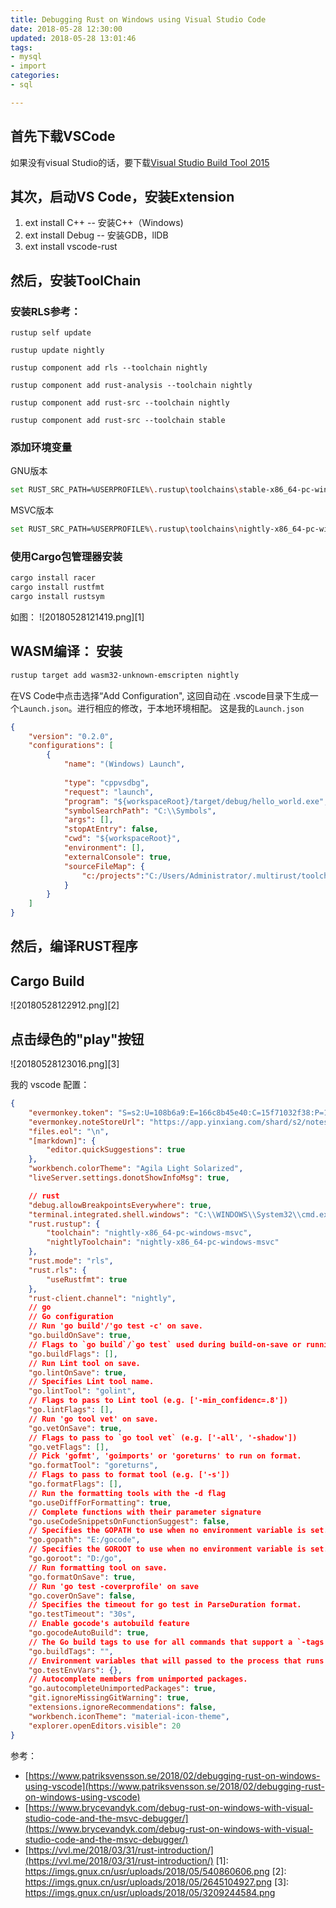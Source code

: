 ```yaml
---
title: Debugging Rust on Windows using Visual Studio Code
date: 2018-05-28 12:30:00
updated: 2018-05-28 13:01:46
tags: 
- mysql
- import
categories: 
- sql

---
```

## 首先下载VSCode  

如果没有visual Studio的话，要下载[Visual Studio Build Tool 2015 ](http://landinghub.visualstudio.com/visual-cpp-build-tools) 


<!--more-->


## 其次，启动VS Code，安装Extension

1. ext install C++  -- 安装C++（Windows)
2. ext install Debug  -- 安装GDB，llDB
3. ext install vscode-rust

## 然后，安装ToolChain

### 安装RLS参考：

```
rustup self update

rustup update nightly

rustup component add rls --toolchain nightly

rustup component add rust-analysis --toolchain nightly

rustup component add rust-src --toolchain nightly

rustup component add rust-src --toolchain stable
```
### 添加环境变量

GNU版本
```bash
set RUST_SRC_PATH=%USERPROFILE%\.rustup\toolchains\stable-x86_64-pc-windows-gnu\lib\rustlib\src\rust\src
```
MSVC版本
```bash
set RUST_SRC_PATH=%USERPROFILE%\.rustup\toolchains\nightly-x86_64-pc-windows-msvc\lib\rustlib\src\rust\src
```
### 使用Cargo包管理器安装
```bash
cargo install racer
cargo install rustfmt
cargo install rustsym
```
如图：
![20180528121419.png][1]
## WASM编译： 安装
```bash
rustup target add wasm32-unknown-emscripten nightly
```
在VS Code中点击选择“Add Configuration", 这回自动在 .vscode目录下生成一个`Launch.json`。进行相应的修改，于本地环境相配。
这是我的`Launch.json`
```json
{
    "version": "0.2.0",
    "configurations": [
        {
            "name": "(Windows) Launch",
            
            "type": "cppvsdbg",
            "request": "launch",
            "program": "${workspaceRoot}/target/debug/hello_world.exe",
            "symbolSearchPath": "C:\\Symbols",
            "args": [],
            "stopAtEntry": false,
            "cwd": "${workspaceRoot}",
            "environment": [],
            "externalConsole": true,
            "sourceFileMap": {
                "c:/projects":"C:/Users/Administrator/.multirust/toolchains/nightly-x86_64-pc-windows-msvc/lib/rustlib/src"
            }
        }
    ]
}
```

## 然后，编译RUST程序

## Cargo Build
![20180528122912.png][2]

## 点击绿色的"play"按钮
![20180528123016.png][3]

我的 vscode 配置：
```json
{
    "evermonkey.token": "S=s2:U=108b6a9:E=166c8b45e40:C=15f71032f38:P=1cd:A=en-devtoken:V=2:H=e5205536fccf0804da1726ce1eaae864",
    "evermonkey.noteStoreUrl": "https://app.yinxiang.com/shard/s2/notestore",
    "files.eol": "\n",
    "[markdown]": {
        "editor.quickSuggestions": true
    },
    "workbench.colorTheme": "Agila Light Solarized",
    "liveServer.settings.donotShowInfoMsg": true,

    // rust
    "debug.allowBreakpointsEverywhere": true,
    "terminal.integrated.shell.windows": "C:\\WINDOWS\\System32\\cmd.exe",
    "rust.rustup": {
        "toolchain": "nightly-x86_64-pc-windows-msvc",
        "nightlyToolchain": "nightly-x86_64-pc-windows-msvc"
    },
    "rust.mode": "rls",
    "rust.rls": {
        "useRustfmt": true
    },
    "rust-client.channel": "nightly",
    // go
    // Go configuration
    // Run 'go build'/'go test -c' on save.
    "go.buildOnSave": true,
    // Flags to `go build`/`go test` used during build-on-save or running tests. (e.g. ['-ldflags="-s"'])
    "go.buildFlags": [],
    // Run Lint tool on save.
    "go.lintOnSave": true,
    // Specifies Lint tool name.
    "go.lintTool": "golint",
    // Flags to pass to Lint tool (e.g. ['-min_confidenc=.8'])
    "go.lintFlags": [],
    // Run 'go tool vet' on save.
    "go.vetOnSave": true,
    // Flags to pass to `go tool vet` (e.g. ['-all', '-shadow'])
    "go.vetFlags": [],
    // Pick 'gofmt', 'goimports' or 'goreturns' to run on format.
    "go.formatTool": "goreturns",
    // Flags to pass to format tool (e.g. ['-s'])
    "go.formatFlags": [],
    // Run the formatting tools with the -d flag
    "go.useDiffForFormatting": true,
    // Complete functions with their parameter signature
    "go.useCodeSnippetsOnFunctionSuggest": false,
    // Specifies the GOPATH to use when no environment variable is set.
    "go.gopath": "E:/gocode",
    // Specifies the GOROOT to use when no environment variable is set.
    "go.goroot": "D:/go",
    // Run formatting tool on save.
    "go.formatOnSave": true,
    // Run 'go test -coverprofile' on save
    "go.coverOnSave": false,
    // Specifies the timeout for go test in ParseDuration format.
    "go.testTimeout": "30s",
    // Enable gocode's autobuild feature
    "go.gocodeAutoBuild": true,
    // The Go build tags to use for all commands that support a `-tags '...'` argument
    "go.buildTags": "",
    // Environment variables that will passed to the process that runs the Go tests
    "go.testEnvVars": {},
    // Autocomplete members from unimported packages.
    "go.autocompleteUnimportedPackages": true,
    "git.ignoreMissingGitWarning": true,
    "extensions.ignoreRecommendations": false,
    "workbench.iconTheme": "material-icon-theme",
    "explorer.openEditors.visible": 20
}
```
参考：
- [https://www.patriksvensson.se/2018/02/debugging-rust-on-windows-using-vscode](https://www.patriksvensson.se/2018/02/debugging-rust-on-windows-using-vscode)
- [https://www.brycevandyk.com/debug-rust-on-windows-with-visual-studio-code-and-the-msvc-debugger/](https://www.brycevandyk.com/debug-rust-on-windows-with-visual-studio-code-and-the-msvc-debugger/)
- [https://vvl.me/2018/03/31/rust-introduction/](https://vvl.me/2018/03/31/rust-introduction/)
  [1]: https://imgs.gnux.cn/usr/uploads/2018/05/540860606.png
  [2]: https://imgs.gnux.cn/usr/uploads/2018/05/2645104927.png
  [3]: https://imgs.gnux.cn/usr/uploads/2018/05/3209244584.png